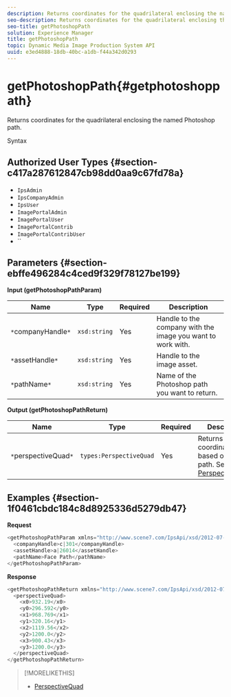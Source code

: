 ```yaml
---
description: Returns coordinates for the quadrilateral enclosing the named Photoshop path.
seo-description: Returns coordinates for the quadrilateral enclosing the named Photoshop path.
seo-title: getPhotoshopPath
solution: Experience Manager
title: getPhotoshopPath
topic: Dynamic Media Image Production System API
uuid: e3ed4888-18db-40bc-a1db-f44a342d0293
---
```


# getPhotoshopPath{#getphotoshoppath}

Returns coordinates for the quadrilateral enclosing the named Photoshop path.

 Syntax 

## Authorized User Types {#section-c417a287612847cb98dd0aa9c67fd78a}

* `IpsAdmin` 
* `IpsCompanyAdmin` 
* `IpsUser` 
* `ImagePortalAdmin` 
* `ImagePortalUser` 
* `ImagePortalContrib` 
* `ImagePortalContribUser` 
* ``

## Parameters {#section-ebffe496284c4ced9f329f78127be199}

**Input (getPhotoshopPathParam)** 

|  Name  | Type  | Required  | Description  |
|---|---|---|---|
|  `*`companyHandle`*`  | `xsd:string`  | Yes  | Handle to the company with the image you want to work with.  |
|  `*`assetHandle`*`  | `xsd:string`  | Yes  | Handle to the image asset.  |
|  `*`pathName`*`  | `xsd:string`  | Yes  | Name of the Photoshop path you want to return.  |

**Output (getPhotoshopPathReturn)** 

|  Name  | Type  | Required  | Description  |
|---|---|---|---|
|  `*`perspectiveQuad`*`  | `types:PerspectiveQuad`  | Yes  |Returns image coordinates based on the path. See [PerspectiveQuad](../../../types/c-data-types/r-perspective-quad.md#reference-3c1f780f9c264e5b870b1ade24566204).  |

## Examples {#section-1f0461cbdc184c8d8925336d5279db47}

**Request** 

```java
<getPhotoshopPathParam xmlns="http://www.scene7.com/IpsApi/xsd/2012-07-31">
  <companyHandle>c|301</companyHandle>
  <assetHandle>a|26014</assetHandle>
  <pathName>Face Path</pathName>
</getPhotoshopPathParam>
```

**Response** 

```java
<getPhotoshopPathReturn xmlns="http://www.scene7.com/IpsApi/xsd/2012-07-31">
  <perspectiveQuad>
    <x0>932.19</x0>
    <y0>296.592</y0>
    <x1>968.769</x1>
    <y1>320.16</y1>
    <x2>1119.56</x2>
    <y2>1200.0</y2>
    <x3>900.43</x3>
    <y3>1200.0</y3>
  </perspectiveQuad>
</getPhotoshopPathReturn>
```

>[!MORELIKETHIS]
>
>* [PerspectiveQuad](../../../types/c-data-types/r-perspective-quad.md#reference-3c1f780f9c264e5b870b1ade24566204)
